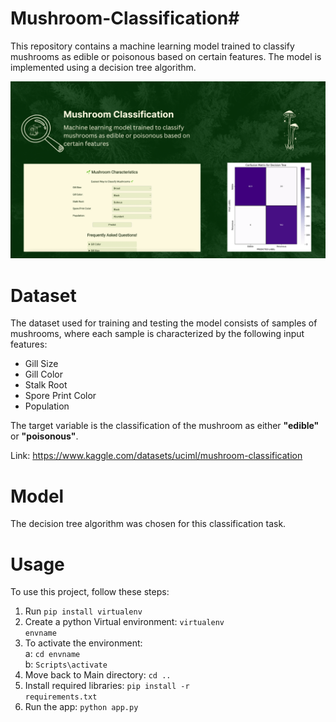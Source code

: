 # Mushroom-Classification# 

This repository contains a machine learning model trained to classify mushrooms as edible or poisonous based on certain features. The model is implemented using a decision tree algorithm.

<div align="center">
  <img src="https://github.com/prasanna-muppidwar/Mushroom-Classification/blob/main/Mushroom-Classification-master/Mushroom%20Classification.png" alt="Mushroom Classification" style="max-width: 100%; height: auto;">
</div>

# Dataset
The dataset used for training and testing the model consists of samples of mushrooms, where each sample is characterized by the following input features:
- Gill Size
- Gill Color
- Stalk Root
- Spore Print Color
- Population

The target variable is the classification of the mushroom as either **"edible"** or **"poisonous"**.

Link: https://www.kaggle.com/datasets/uciml/mushroom-classification

# Model

The decision tree algorithm was chosen for this classification task.


# Usage
To use this project, follow these steps:

1. Run <code>pip install virtualenv </code>
2. Create a python Virtual environment:
<code>virtualenv envname</code>
3. To activate the environment:<br>
a: <code>cd envname</code><br>
b: <code>Scripts\activate</code>
4. Move back to Main directory:
<code>cd ..</code>
5. Install required libraries:
<code>pip install -r requirements.txt</code>
6. Run the app:
<code>python app.py</code>



